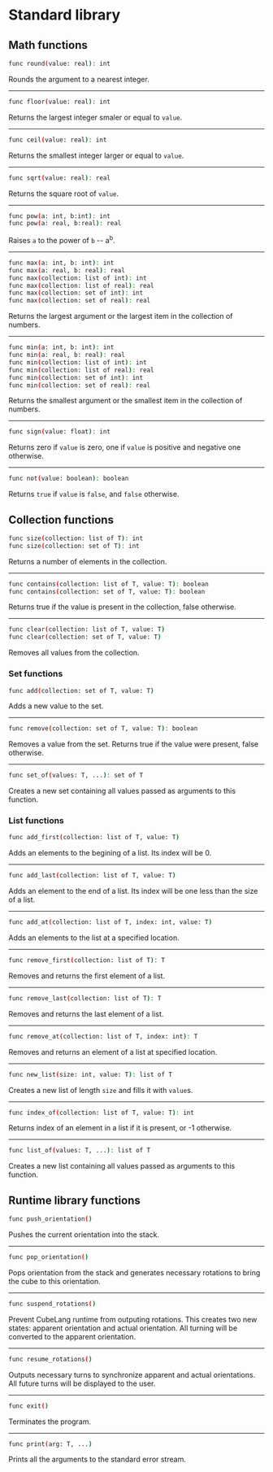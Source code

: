 # Standard library

## Math functions

```bash
func round(value: real): int
```
Rounds the argument to a nearest integer.

<hr>

```bash
func floor(value: real): int
```
Returns the largest integer smaler or equal to `value`.

<hr>

```bash
func ceil(value: real): int
```

Returns the smallest integer larger or equal to `value`.

<hr>

```bash
func sqrt(value: real): real
```

Returns the square root of `value`.

<hr>

```bash
func pow(a: int, b:int): int
func pow(a: real, b:real): real
```

Raises `a` to the power of `b` -- a<sup>b</sup>.

<hr>

```bash
func max(a: int, b: int): int
func max(a: real, b: real): real
func max(collection: list of int): int
func max(collection: list of real): real
func max(collection: set of int): int
func max(collection: set of real): real
```

Returns the largest argument or the largest item in the collection of numbers.

<hr>

```bash
func min(a: int, b: int): int
func min(a: real, b: real): real
func min(collection: list of int): int
func min(collection: list of real): real
func min(collection: set of int): int
func min(collection: set of real): real
```

Returns the smallest argument or the smallest item in the collection of numbers.

<hr>

```bash
func sign(value: float): int
```

Returns zero if `value` is zero, one if `value` is positive and negative one otherwise.

<hr>

```bash
func not(value: boolean): boolean
```

Returns `true` if `value` is `false`, and `false` otherwise.

## Collection functions

```bash
func size(collection: list of T): int
func size(collection: set of T): int
```
Returns a number of elements in the collection.

<hr>

```bash
func contains(collection: list of T, value: T): boolean
func contains(collection: set of T, value: T): boolean
```
Returns true if the value is present in the collection, false otherwise.

<hr>

```bash
func clear(collection: list of T, value: T)
func clear(collection: set of T, value: T)
```
Removes all values from the collection.


### Set functions

```bash
func add(collection: set of T, value: T)
```
Adds a new value to the set.

<hr>

```bash
func remove(collection: set of T, value: T): boolean
```
Removes a value from the set. Returns true if the value were present, false otherwise.

<hr>

```bash
func set_of(values: T, ...): set of T
```
Creates a new set containing all values passed as arguments to this function.


### List functions

```bash
func add_first(collection: list of T, value: T)
```
Adds an elements to the begining of a list. Its index will be 0.

<hr>

```bash
func add_last(collection: list of T, value: T)
```

Adds an element to the end of a list. Its index will be one less than the size of a list.

<hr>

```bash
func add_at(collection: list of T, index: int, value: T)
```

Adds an elements to the list at a specified location.

<hr>

```bash
func remove_first(collection: list of T): T
```

Removes and returns the first element of a list.

<hr>

```bash
func remove_last(collection: list of T): T
```

Removes and returns the last element of a list.

<hr>

```bash
func remove_at(collection: list of T, index: int): T
```

Removes and returns an element of a list at specified location.

<hr>

```bash
func new_list(size: int, value: T): list of T
```

Creates a new list of length `size` and fills it with `value`s.

<hr>

```bash
func index_of(collection: list of T, value: T): int
```

Returns index of an element in a list if it is present, or -1 otherwise.

<hr>

```bash
func list_of(values: T, ...): list of T
```

Creates a new list containing all values passed as arguments to this function.

## Runtime library functions

```bash
func push_orientation()
```

Pushes the current orientation into the stack.

<hr>

```bash
func pop_orientation()
```

Pops orientation from the stack and generates necessary rotations to bring the cube to this orientation.

<hr>

```bash
func suspend_rotations()
```

Prevent CubeLang runtime from outputing rotations. This creates two new states: apparent orientation and actual orientation. All turning will be converted to the apparent orientation.

<hr>

```bash
func resume_rotations()
```

Outputs necessary turns to synchronize apparent and actual orientations. All future turns will be displayed to the user.

<hr>

```bash
func exit()
```

Terminates the program.

<hr>

```bash
func print(arg: T, ...)
```

Prints all the arguments to the standard error stream.

